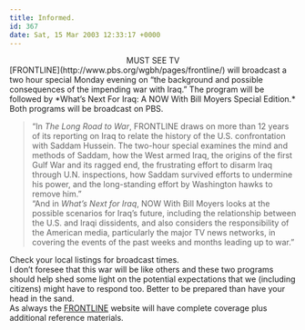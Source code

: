 ```yaml
---
title: Informed.
id: 367
date: Sat, 15 Mar 2003 12:33:17 +0000
---
```


<div align="center" class="caps">MUST SEE TV</div>[<span class="caps">FRONTLINE</span>](http://www.pbs.org/wgbh/pages/frontline/) will broadcast a two hour special Monday evening on “the background and possible consequences of the impending war with Iraq.” The program will be followed by *What’s Next For Iraq: A NOW With Bill Moyers Special Edition.* Both programs will be broadcast on <span class="caps">PBS</span>.

> “In *The Long Road to War*, <span class="caps">FRONTLINE</span> draws on more than 12 years of its reporting on Iraq to relate the history of the U.S. confrontation with Saddam Hussein. The two-hour special examines the mind and methods of Saddam, how the West armed Iraq, the origins of the first Gulf War and its ragged end, the frustrating effort to disarm Iraq through U.N. inspections, how Saddam survived efforts to undermine his power, and the long-standing effort by Washington hawks to remove him.”  
>  “And in *What’s Next for Iraq*, NOW With Bill Moyers looks at the possible scenarios for Iraq’s future, including the relationship between the U.S. and Iraqi dissidents, and also considers the responsibility of the American media, particularly the major TV news networks, in covering the events of the past weeks and months leading up to war.”

Check your local listings for broadcast times.  
 I don’t foresee that this war will be like others and these two programs should help shed some light on the potential expectations that we (including citizens) might have to respond too. Better to be prepared than have your head in the sand.  
 As always the [<span class="caps">FRONTLINE</span>](http://www.pbs.org/wgbh/pages/frontline/) website will have complete coverage plus additional reference materials.


